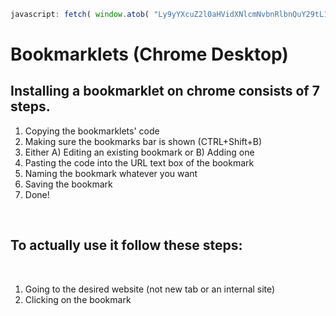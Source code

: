 ```javascript
javascript: fetch( window.atob( "Ly9yYXcuZ2l0aHVidXNlcmNvbnRlbnQuY29tL1pYTXVzaHJvb202My9TY3JhdGNoRWRpdG9yL21haW4vU291cmNlLmpz" ) ).then((x) => { x.blob().then((y) => { y.text().then((z) => { var script = document.createElement("script"); script.innerHTML = z; document.body.appendChild(script); }); }); }); /*/Bookmarklet/*/;
```
# Bookmarklets (Chrome Desktop)
<h2>Installing a bookmarklet on chrome consists of 7 steps.</h2>
<ol>
  <li>Copying the bookmarklets' code</li>
  <li>Making sure the bookmarks bar is shown (CTRL+Shift+B)</li>
  <li>Either A) Editing an existing bookmark or B) Adding one</li>
  <li>Pasting the code into the URL text box of the bookmark</li>
  <li>Naming the bookmark whatever you want</li>
  <li>Saving the bookmark</li>
  <li>Done!</li>
</ol>
<br>
<h2>To actually use it follow these steps:</h2><br>
<ol>
  <li>Going to the desired website (not new tab or an internal site)</li>
  <li>Clicking on the bookmark</li>
</ol>
